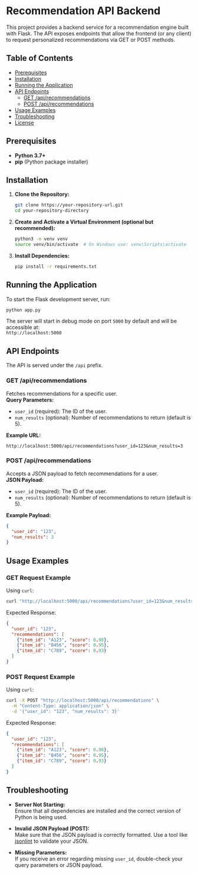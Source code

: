 
# Recommendation API Backend

This project provides a backend service for a recommendation engine built with Flask. The API exposes endpoints that allow the frontend (or any client) to request personalized recommendations via GET or POST methods.

## Table of Contents

- [Prerequisites](#prerequisites)
- [Installation](#installation)
- [Running the Application](#running-the-application)
- [API Endpoints](#api-endpoints)
  - [GET /api/recommendations](#get-apirecommendations)
  - [POST /api/recommendations](#post-apirecommendations)
- [Usage Examples](#usage-examples)
- [Troubleshooting](#troubleshooting)
- [License](#license)

## Prerequisites

- **Python 3.7+**
- **pip** (Python package installer)

## Installation

1. **Clone the Repository:**
   ```bash
   git clone https://your-repository-url.git
   cd your-repository-directory
   ```

2. **Create and Activate a Virtual Environment (optional but recommended):**
   ```bash
   python3 -m venv venv
   source venv/bin/activate  # On Windows use: venv\Scripts\activate
   ```

3. **Install Dependencies:**
   ```bash
   pip install -r requirements.txt
   ```

## Running the Application

To start the Flask development server, run:

```bash
python app.py
```

The server will start in debug mode on port `5000` by default and will be accessible at:  
`http://localhost:5000`

## API Endpoints

The API is served under the `/api` prefix.

### GET /api/recommendations

Fetches recommendations for a specific user.  
**Query Parameters:**

- `user_id` (required): The ID of the user.
- `num_results` (optional): Number of recommendations to return (default is 5).

**Example URL:**

```
http://localhost:5000/api/recommendations?user_id=123&num_results=3
```

### POST /api/recommendations

Accepts a JSON payload to fetch recommendations for a user.  
**JSON Payload:**

- `user_id` (required): The ID of the user.
- `num_results` (optional): Number of recommendations to return (default is 5).

**Example Payload:**

```json
{
  "user_id": "123",
  "num_results": 3
}
```

## Usage Examples

### GET Request Example

Using `curl`:

```bash
curl "http://localhost:5000/api/recommendations?user_id=123&num_results=3"
```

Expected Response:

```json
{
  "user_id": "123",
  "recommendations": [
    {"item_id": "A123", "score": 0.98},
    {"item_id": "B456", "score": 0.95},
    {"item_id": "C789", "score": 0.93}
  ]
}
```

### POST Request Example

Using `curl`:

```bash
curl -X POST "http://localhost:5000/api/recommendations" \
  -H "Content-Type: application/json" \
  -d '{"user_id": "123", "num_results": 3}'
```

Expected Response:

```json
{
  "user_id": "123",
  "recommendations": [
    {"item_id": "A123", "score": 0.98},
    {"item_id": "B456", "score": 0.95},
    {"item_id": "C789", "score": 0.93}
  ]
}
```

## Troubleshooting

- **Server Not Starting:**  
  Ensure that all dependencies are installed and the correct version of Python is being used.

- **Invalid JSON Payload (POST):**  
  Make sure that the JSON payload is correctly formatted. Use a tool like [jsonlint](https://jsonlint.com/) to validate your JSON.

- **Missing Parameters:**  
  If you receive an error regarding missing `user_id`, double-check your query parameters or JSON payload.
